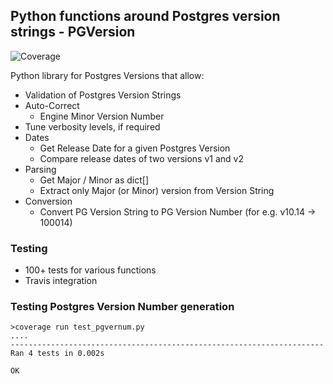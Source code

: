 ## Python functions around Postgres version strings - PGVersion

![Coverage](https://api.travis-ci.org/robins/pgversion.svg?branch=master)

Python library for Postgres Versions that allow:
- Validation of Postgres Version Strings
- Auto-Correct
  - Engine Minor Version Number
- Tune verbosity levels, if required
- Dates
  - Get Release Date for a given Postgres Version
  - Compare release dates of two versions v1 and v2
- Parsing
  - Get Major / Minor as dict[]
  - Extract only Major (or Minor) version from Version String
- Conversion
  - Convert PG Version String to PG Version Number (for e.g. v10.14 -> 100014)


### Testing
- 100+ tests for various functions
- Travis integration


### Testing Postgres Version Number generation
```
>coverage run test_pgvernum.py
....
----------------------------------------------------------------------
Ran 4 tests in 0.002s

OK
```
